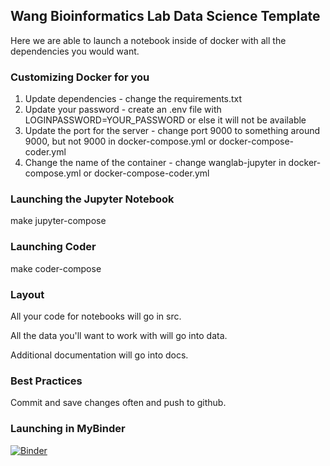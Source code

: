 ## Wang Bioinformatics Lab Data Science Template

Here we are able to launch a notebook inside of docker with all the dependencies you would want. 

### Customizing Docker for you

1. Update dependencies - change the requirements.txt
1. Update your password - create an .env file with LOGINPASSWORD=YOUR_PASSWORD or else it will not be available
1. Update the port for the server - change port 9000 to something around 9000, but not 9000 in docker-compose.yml or docker-compose-coder.yml
1. Change the name of the container - change wanglab-jupyter in docker-compose.yml or docker-compose-coder.yml

### Launching the Jupyter Notebook

make jupyter-compose

### Launching Coder

make coder-compose

### Layout

All your code for notebooks will go in src. 

All the data you'll want to work with will go into data.

Additional documentation will go into docs. 

### Best Practices

Commit and save changes often and push to github. 

### Launching in MyBinder

[![Binder](https://mybinder.org/badge_logo.svg)](https://mybinder.org/v2/gh/Wang-Bioinformatics-Lab/MassQL_Networking_Connection_Notebook/HEAD)

